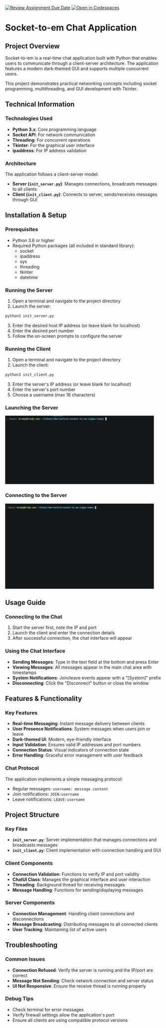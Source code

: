 [![Review Assignment Due Date](https://classroom.github.com/assets/deadline-readme-button-22041afd0340ce965d47ae6ef1cefeee28c7c493a6346c4f15d667ab976d596c.svg)](https://classroom.github.com/a/nSbtKKg7)
[![Open in Codespaces](https://classroom.github.com/assets/launch-codespace-2972f46106e565e64193e422d61a12cf1da4916b45550586e14ef0a7c637dd04.svg)](https://classroom.github.com/open-in-codespaces?assignment_repo_id=18294275)

# Socket-to-em Chat Application

## Project Overview

Socket-to-em is a real-time chat application built with Python that enables users to communicate through a client-server architecture. The application features a modern dark-themed GUI and supports multiple concurrent users.

This project demonstrates practical networking concepts including socket programming, multithreading, and GUI development with Tkinter.

## Technical Information

### Technologies Used
- **Python 3.x**: Core programming language
- **Socket API**: For network communication
- **Threading**: For concurrent operations
- **Tkinter**: For the graphical user interface
- **ipaddress**: For IP address validation

### Architecture
The application follows a client-server model:
- **Server (`init_server.py`)**: Manages connections, broadcasts messages to all clients
- **Client (`init_client.py`)**: Connects to server, sends/receives messages through GUI

## Installation & Setup

### Prerequisites
- Python 3.6 or higher
- Required Python packages (all included in standard library):
  - socket
  - ipaddress
  - sys
  - threading
  - tkinter
  - datetime

### Running the Server
1. Open a terminal and navigate to the project directory
2. Launch the server:
```bash
python3 init_server.py
```
3. Enter the desired host IP address (or leave blank for localhost)
4. Enter the desired port number
5. Follow the on-screen prompts to configure the server

### Running the Client
1. Open a terminal and navigate to the project directory
2. Launch the client:
```bash
python3 init_client.py
```
3. Enter the server's IP address (or leave blank for localhost)
4. Enter the server's port number
5. Choose a username (max 16 characters)

### Launching the Server

![Launching Server Gif](socket-to-em-server.gif)

### Connecting to the Server

![Connecting to Server Gif](socket-to-em-client.gif)

## Usage Guide

### Connecting to the Chat
1. Start the server first, note the IP and port
2. Launch the client and enter the connection details
3. After successful connection, the chat interface will appear

### Using the Chat Interface
- **Sending Messages**: Type in the text field at the bottom and press Enter
- **Viewing Messages**: All messages appear in the main chat area with timestamps
- **System Notifications**: Join/leave events appear with a "[System]" prefix
- **Disconnecting**: Click the "Disconnect" button or close the window

## Features & Functionality

### Key Features
- **Real-time Messaging**: Instant message delivery between clients
- **User Presence Notifications**: System messages when users join or leave
- **Dark-themed UI**: Modern, eye-friendly interface
- **Input Validation**: Ensures valid IP addresses and port numbers
- **Connection Status**: Visual indicators of connection state
- **Error Handling**: Graceful error management with user feedback

### Chat Protocol
The application implements a simple messaging protocol:
- Regular messages: `username: message content`
- Join notifications: `JOIN:username`
- Leave notifications: `LEAVE:username`

## Project Structure

### Key Files
- **`init_server.py`**: Server implementation that manages connections and broadcasts messages
- **`init_client.py`**: Client implementation with connection handling and GUI

### Client Components
- **Connection Validation**: Functions to verify IP and port validity
- **ChatUI Class**: Manages the graphical interface and user interaction
- **Threading**: Background thread for receiving messages
- **Message Handling**: Functions for sending/displaying messages

### Server Components
- **Connection Management**: Handling client connections and disconnections
- **Message Broadcasting**: Distributing messages to all connected clients
- **User Tracking**: Maintaining list of active users

## Troubleshooting

### Common Issues
- **Connection Refused**: Verify the server is running and the IP/port are correct
- **Message Not Sending**: Check network connection and server status
- **UI Not Responsive**: Ensure the receive thread is running properly

### Debug Tips
- Check terminal for error messages
- Verify firewall settings allow the application's port
- Ensure all clients are using compatible protocol versions
